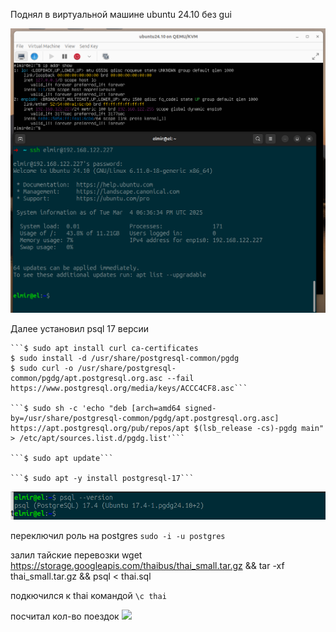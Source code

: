 Поднял в виртуальной машине ubuntu 24.10 без gui

![](/1/virt.png)



Далее установил psql 17 версии

    ```$ sudo apt install curl ca-certificates
    $ sudo install -d /usr/share/postgresql-common/pgdg
    $ sudo curl -o /usr/share/postgresql-common/pgdg/apt.postgresql.org.asc --fail https://www.postgresql.org/media/keys/ACCC4CF8.asc```

    ```$ sudo sh -c 'echo "deb [arch=amd64 signed-by=/usr/share/postgresql-common/pgdg/apt.postgresql.org.asc] https://apt.postgresql.org/pub/repos/apt $(lsb_release -cs)-pgdg main" > /etc/apt/sources.list.d/pgdg.list'```

    ```$ sudo apt update```

    ```$ sudo apt -y install postgresql-17```



![](/1/psql-version.png)


переключил роль на postgres
```sudo -i -u postgres```

залил тайские перевозки
wget https://storage.googleapis.com/thaibus/thai_small.tar.gz && tar -xf thai_small.tar.gz && psql < thai.sql


подкючился к thai командой ```\c thai```

посчитал кол-во поездок
![](/1/result.png)